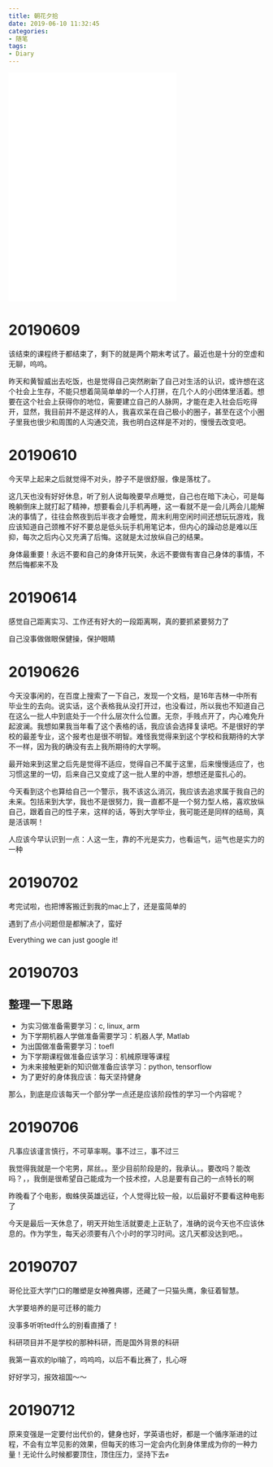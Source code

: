 ```yaml
---
title: 朝花夕拾
date: 2019-06-10 11:32:45
categories: 
- 随笔
tags:
- Diary
---
```

<iframe frameborder="no" border="0" marginwidth="0" marginheight="0" width=330 height=450 src="//music.163.com/outchain/player?type=0&id=2760280064&auto=0&height=430"></iframe>

# 20190609

该结束的课程终于都结束了，剩下的就是两个期末考试了。最近也是十分的空虚和无聊，呜呜。

昨天和黄智威出去吃饭，也是觉得自己突然刷新了自己对生活的认识，或许想在这个社会上生存，不能只想着简简单单的一个人打拼，在几个人的小团体里活着。想要在这个社会上获得你的地位，需要建立自己的人脉网，才能在走入社会后吃得开，显然，我目前并不是这样的人，我喜欢呆在自己极小的圈子，甚至在这个小圈子里我也很少和周围的人沟通交流，我也明白这样是不对的，慢慢去改变吧。

# 20190610

今天早上起来之后就觉得不对头，脖子不是很舒服，像是落枕了。

这几天也没有好好休息，听了别人说每晚要早点睡觉，自己也在暗下决心，可是每晚躺倒床上就打起了精神，想要看会儿手机再睡，这一看就不是一会儿两会儿能解决的事情了，往往会熬夜到后半夜才会睡觉，周末利用空闲时间还想玩玩游戏，我应该知道自己颈椎不好不要总是低头玩手机用笔记本，但内心的躁动总是难以压抑，每次之后内心又充满了后悔。这就是太过放纵自己的结果。

身体最重要！永远不要和自己的身体开玩笑，永远不要做有害自己身体的事情，不然后悔都来不及

# 20190614

感觉自己距离实习、工作还有好大的一段距离啊，真的要抓紧要努力了

自己没事做做眼保健操，保护眼睛

# 20190626

今天没事闲的，在百度上搜索了一下自己，发现一个文档，是16年吉林一中所有毕业生的去向。说实话，这个表格我从没打开过，也没看过，所以我也不知道自己在这么一批人中到底处于一个什么层次什么位置。无奈，手贱点开了，内心难免升起波澜。我想如果我当年看了这个表格的话，我应该会选择复读吧。不是很好的学校的最差专业，这个报考也是很不明智。难怪我觉得来到这个学校和我期待的大学不一样，因为我的确没有去上我所期待的大学啊。

最开始来到这里之后先是觉得不适应，觉得自己不属于这里，后来慢慢适应了，也习惯这里的一切，后来自己又变成了这一批人里的中游，想想还是蛮扎心的。

今天看到这个也算给自己一个警示，我不该这么消沉，我应该去追求属于我自己的未来。包括来到大学，我也不是很努力，我一直都不是一个努力型人格，喜欢放纵自己，跟着自己的性子来，这样的话，等到大学毕业，我可能还是同样的结局，真是活该啊！

人应该今早认识到一点：人这一生，靠的不光是实力，也看运气，运气也是实力的一种

# 20190702

考完试啦，也把博客搬迁到我的mac上了，还是蛮简单的

遇到了点小问题但是都解决了，蛮好

Everything we can just google it!

# 20190703

## 整理一下思路

- 为实习做准备需要学习：c, linux, arm
- 为下学期机器人学做准备需要学习：机器人学, Matlab
- 为出国做准备需要学习：toefl
- 为下学期课程做准备应该学习：机械原理等课程
- 为未来接触更新的知识做准备应该学习：python, tensorflow
- 为了更好的身体我应该：每天坚持健身

那么，到底是应该每天一个部分学一点还是应该阶段性的学习一个内容呢？

# 20190706

凡事应该谨言慎行，不可草率啊。事不过三，事不过三

我觉得我就是一个宅男，屌丝。。至少目前阶段是的，我承认。。要改吗？能改吗？，，我倒是很希望自己能成为一个技术控，人总是要有自己的一点特长的啊

昨晚看了个电影，蜘蛛侠英雄远征，个人觉得比较一般，以后最好不要看这种电影了

今天是最后一天休息了，明天开始生活就要走上正轨了，准确的说今天也不应该休息的。作为学生，每天必须要有八个小时的学习时间。这几天都没达到吧。。

# 20190707

哥伦比亚大学门口的雕塑是女神雅典娜，还藏了一只猫头鹰，象征着智慧。

大学要培养的是可迁移的能力

没事多听听ted什么的别看直播了！

科研项目并不是学校的那种科研，而是国外背景的科研

我第一喜欢的lpl输了，呜呜呜，以后不看比赛了，扎心呀

好好学习，报效祖国～～

# 20190712

原来变强是一定要付出代价的，健身也好，学英语也好，都是一个循序渐进的过程，不会有立竿见影的效果，但每天的练习一定会内化到身体里成为你的一种力量！无论什么时候都要顶住，顶住压力，坚持下去✊